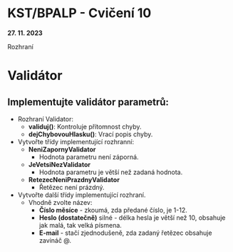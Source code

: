 # KST/BPALP - Cvičení 10

**27. 11. 2023**

Rozhraní

# Validátor

## Implementujte validátor parametrů:
- Rozhraní Validator:
  - **validuj()**: Kontroluje přítomnost chyby.
  - **dejChybovouHlasku()**: Vrací popis chyby.
- Vytvořte třídy implementující rozhranní:
  - **NeniZapornyValidator**
    - Hodnota parametru není záporná.
  - **JeVetsiNezValidator**
    - Hodnota parametru je větší než zadaná hodnota.
  - **RetezecNeniPrazdnyValidator**
    - Řetězec není prázdný.
- Vytvořte další třídy implementující rozhraní.
  - Vhodně zvolte název:
    - **Číslo měsíce** - zkoumá, zda předané číslo, je 1-12.
    - **Heslo (dostatečně)** silné - délka hesla je větší než 10, obsahuje jak malá, tak velká písmena.
    - **E-mail** - stačí zjednodušeně, zda zadaný řetězec obsahuje zavináč @.
